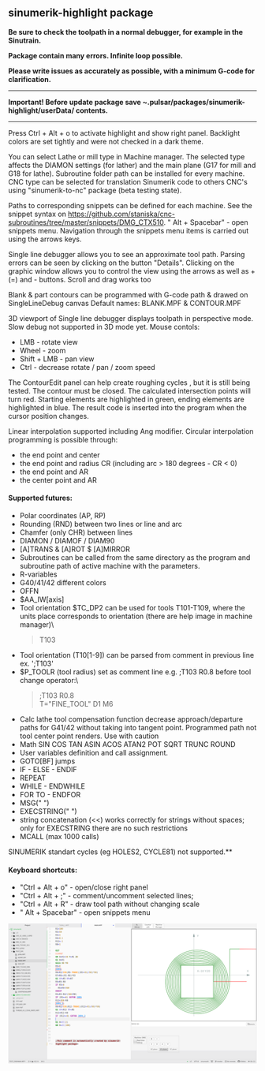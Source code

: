 ## sinumerik-highlight package


**Be sure to check the toolpath in a normal debugger, for example in the Sinutrain.**

**Package contain many errors. Infinite loop possible.**

**Please write issues as accurately as possible, with a minimum G-code for clarification.**

***
**Important! Before update package save ~.pulsar/packages/sinumerik-highlight/userData/ contents.**

***
Press Ctrl + Alt + o to activate highlight and show right panel.
Backlight colors are set tightly and were not checked in a dark theme.

You can select Lathe or mill type in Machine manager. The selected type affects the DIAMON settings (for lather) and the main plane (G17 for mill and G18 for lathe).
Subroutine folder path can be installed for every machine. CNC type can be selected for translation Sinumerik code to others CNC's using "sinumerik-to-nc" package (beta testing state).

Paths to corresponding snippets can be defined for each machine. 
See the snippet syntax on https://github.com/staniska/cnc-subroutines/tree/master/snippets/DMG_CTX510. " Alt + Spacebar" - open snippets menu. Navigation through the snippets 
menu items is carried out using the arrows keys. 

Single line debugger allows you to see an approximate tool path.
Parsing errors can be seen by clicking on the button "Details".
Clicking on the graphic window allows you to control the view using the arrows as well as + (=) and - buttons.
Scroll and drag works too

Blank & part contours can be programmed with G-code path & drawed on SingleLineDebug canvas
Default names: BLANK.MPF & CONTOUR.MPF

3D viewport of Single line debugger displays toolpath in perspective mode.
Slow debug not supported in 3D mode yet. Mouse contols:
- LMB - rotate view
- Wheel - zoom
- Shift + LMB - pan view
- Ctrl - decrease rotate / pan / zoom speed

The ContourEdit panel can help create roughing cycles ,
but it is still being tested. The contour must be closed.
The calculated intersection points will turn red. 
Starting elements are highlighted in green, ending elements 
are highlighted in blue. The result code is inserted into
the program when the cursor position changes.

Linear interpolation supported including Ang modifier.
Circular interpolation programming is possible through:
- the end point and center
- the end point and radius CR (including arc > 180 degrees - CR < 0)
- the end point and AR
- the center point and AR

#### Supported futures:
- Polar coordinates (AP, RP)
- Rounding (RND) between two lines or line and arc
- Chamfer (only CHR) between lines
- DIAMON / DIAMOF / DIAM90
- [A]TRANS & [A]ROT $ [A]MIRROR
- Subroutines can be called from the same directory as the program and subroutine path of active machine with the parameters.
- R-variables
- G40/41/42 different colors
- OFFN
- $AA_IW[axis]
- Tool orientation $TC_DP2 can be used for tools T101-T109, where the units place corresponds to orientation (there are help image in machine manager)\
  >T103
- Tool orientation (T10[1-9]) can be parsed from comment in previous line ex. ';T103'
- $P_TOOLR (tool radius) set as comment line e.g. ;T103 R0.8 before tool change operator:\
  >;T103 R0.8\
  T="FINE_TOOL" D1 M6
- Calc lathe tool compensation function decrease approach/departure paths for G41/42 without taking into tangent point. 
  Programmed path not tool center point renders. Use with caution
- Math SIN COS TAN ASIN ACOS ATAN2 POT SQRT TRUNC ROUND
- User variables definition and call assignment.
- GOTO[BF] jumps
- IF - ELSE - ENDIF
- REPEAT
- WHILE - ENDWHILE
- FOR TO  - ENDFOR
- MSG(" ") 
- EXECSTRING(" ")
- string concatenation (<<) works correctly for strings without spaces; only for EXECSTRING there are no such restrictions
- MCALL (max 1000 calls)

SINUMERIK standart cycles (eg HOLES2, CYCLE81) not supported.**



#### Keyboard shortcuts:
- "Ctrl + Alt + o" - open/close right panel
- "Ctrl + Alt + ;" - comment/uncomment selected lines;<br>
- "Ctrl + Alt + R" - draw tool path without changing scale
- " Alt + Spacebar" - open snippets menu

![A screenshot of your package](images/Screenshot_1.png)

